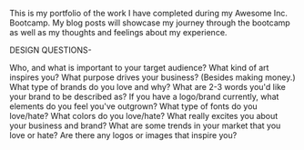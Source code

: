 This is my portfolio of the work I have completed during my Awesome Inc. Bootcamp. My blog posts will showcase my journey through the bootcamp as well as my thoughts and feelings about my experience.

DESIGN QUESTIONS-

Who, and what is important to your target audience?
What kind of art inspires you?
What purpose drives your business? (Besides making money.)
What type of brands do you love and why?
What are 2-3 words you'd like your brand to be described as?
If you have a logo/brand currently, what elements do you feel you've outgrown?
What type of fonts do you love/hate?
What colors do you love/hate?
What really excites you about your business and brand?
What are some trends in your market that you love or hate?
Are there any logos or images that inspire you?

